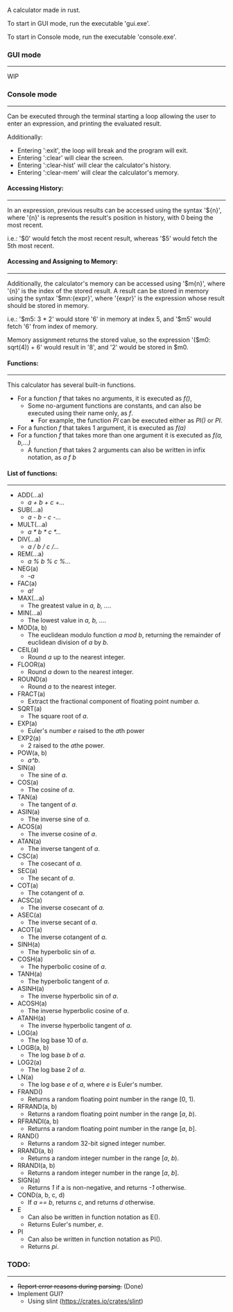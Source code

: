 A calculator made in rust.

To start in GUI mode, run the executable 'gui.exe'.

To start in Console mode, run the executable 'console.exe'.

### GUI mode
---
WIP

### Console mode
---
Can be executed through the terminal starting a loop allowing the user to enter an expression, and printing the evaluated result.

Additionally:
 - Entering ':exit', the loop will break and the program will exit.
 - Entering ':clear' will clear the screen. 
 - Entering ':clear-hist' will clear the calculator's history.
 - Entering ':clear-mem' will clear the calculator's memory.

#### Accessing History:
----
In an expression, previous results can be accessed using the syntax '\${n}', where '{n}' is represents the result's position in history, with 0 being the most recent.

i.e.: '\$0' would fetch the most recent result, whereas '\$5' would fetch the 5th most recent.

#### Accessing and Assigning to Memory:
----
Additionally, the calculator's memory can be accessed using '\$m{n}', where '{n}' is the index of the stored result. A result can be stored in memory using the syntax '\$mn:{expr}', where '{expr}' is the expression whose result should be stored in memory.

i.e.: '\$m5: 3 * 2' would store '6' in memory at index 5, and '\$m5' would fetch '6' from index of memory.

Memory assignment returns the stored value, so the expression '(\$m0: sqrt(4)) + 6' would result in '8', and '2' would be stored in \$m0.

#### Functions:
----
This calculator has several built-in functions.
  - For a function *f* that takes no arguments, it is executed as *f()*,
    - Some no-argument functions are constants, and can also be executed using their name only, as *f*.
      - For example, the function *PI* can be executed either as *PI()* or *PI*.
  - For a function *f* that takes 1 argument, it is executed as *f(a)*
  - For a function *f* that takes more than one argument it is executed as *f(a, b,...)*
    - A function *f* that takes 2 arguments can also be written in infix notation, as *a f b*

#### List of functions:
----
 - ADD(...a)
   - *a + b + c +...*
 - SUB(...a)
   - *a - b - c -...*
 - MULT(...a)
   - *a \* b \* c \*...*
 - DIV(...a)
   - *a / b / c /...*
 - REM(...a)
   - *a % b % c %...*
 - NEG(a)
   - *-a*
 - FAC(a)
   - *a!*
 - MAX(...a)
   - The greatest value in *a, b, ...*.
 - MIN(...a)
   - The lowest value in *a, b, ...*.
 - MOD(a, b)
   - The euclidean modulo function *a mod b*, returning the remainder of euclidean division of *a* by *b*.
 - CEIL(a)
   - Round *a* up to the nearest integer.
 - FLOOR(a)
   - Round *a* down to the nearest integer.
 - ROUND(a)
   - Round *a* to the nearest integer.
 - FRACT(a)
   - Extract the fractional component of floating point number *a*.
 - SQRT(a)
   - The square root of *a*.
 - EXP(a)
   - Euler's number *e* raised to the *a*th power
 - EXP2(a)
   - 2 raised to the *a*the power.
 - POW(a, b)
   - *a^b*.
 - SIN(a)
   - The sine of *a*.
 - COS(a)
   - The cosine of *a*.
 - TAN(a)
   - The tangent of *a*.
 - ASIN(a)
   - The inverse sine of *a*.
 - ACOS(a)
   - The inverse cosine of *a*.
 - ATAN(a)
   - The inverse tangent of *a*.
 - CSC(a)
   - The cosecant of *a*.
 - SEC(a)
   - The secant of *a*.
 - COT(a)
   - The cotangent of *a*.
 - ACSC(a)
   - The inverse cosecant of *a*.
 - ASEC(a)
   - The inverse secant of *a*.
 - ACOT(a)
   - The inverse cotangent of *a*.
 - SINH(a)
   - The hyperbolic sin of *a*.
 - COSH(a)
   - The hyperbolic cosine of *a*.
 - TANH(a)
   - The hyperbolic tangent of *a*.
 - ASINH(a)
   - The inverse hyperbolic sin of *a*.
 - ACOSH(a)
   - The inverse hyperbolic cosine of *a*.
 - ATANH(a)
   - The inverse hyperbolic tangent of *a*.
 - LOG(a)
   - The log base 10 of *a*.
 - LOGB(a, b)
   - The log base *b* of *a*.
 - LOG2(a)
   - The log base 2 of *a*.
 - LN(a)
   - The log base *e* of *a*, where *e* is Euler's number.
 - FRAND()
   - Returns a random floating point number in the range [0, 1).
 - RFRAND(a, b)
   - Returns a random floating point number in the range [*a*, *b*).
 - RFRANDI(a, b)
   - Returns a random floating point number in the range [*a*, *b*].
 - RAND()
   - Returns a random 32-bit signed integer number.
 - RRAND(a, b)
   - Returns a random integer number in the range [*a*, *b*).
 - RRANDI(a, b)
   - Returns a random integer number in the range [*a*, *b*].
 - SIGN(a)
   - Returns *1* if a is non-negative, and returns *-1* otherwise.
 - COND(a, b, c, d)
   - If *a == b*, returns *c*, and returns *d* otherwise.
 - E
   - Can also be written in function notation as E().
   - Returns Euler's number, *e*.
 - PI
   - Can also be written in function notation as PI().
   - Returns *pi*.

### TODO:
----
  - ~~Report error reasons during parsing.~~ (Done)
  - Implement GUI?
    - Using slint (https://crates.io/crates/slint)